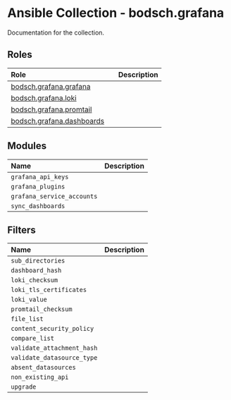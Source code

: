 # Ansible Collection - bodsch.grafana

Documentation for the collection.

## Roles

| Role                                                      | | Description |
|:--------------------------------------------------------- | :---- | :---- |
| [bodsch.grafana.grafana](./roles/grafana/README.md)       |       |       |
| [bodsch.grafana.loki](./roles/loki/README.md)             |       |       |
| [bodsch.grafana.promtail](./roles/promtail/README.md)     |       |       |
| [bodsch.grafana.dashboards](./roles/dashboards/README.md) |       |       |

## Modules

| Name  | Description |
| :---- | :----       |
| `grafana_api_keys`         |             |
| `grafana_plugins`          |             |
| `grafana_service_accounts` |             |
| `sync_dashboards`          |             |

## Filters

| Name  | Description |
| :---- | :----       |
| `sub_directories`          |             |
| `dashboard_hash`           |             |
| `loki_checksum`            |             |
| `loki_tls_certificates`    |             |
| `loki_value`               |             |
| `promtail_checksum`        |             |
| `file_list`                |             |
| `content_security_policy`  |             |
| `compare_list`             |             |
| `validate_attachment_hash` |             |
| `validate_datasource_type` |             |
| `absent_datasources `      |             |
| `non_existing_api`         |             |
| `upgrade`                  |             |
